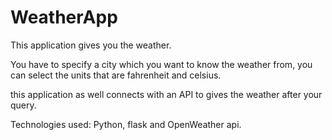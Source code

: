 # WeatherApp
This application gives you the weather.

You have to specify a city which you want to know the weather from, you can select the units that are fahrenheit and celsius.

this application as well connects with an API to gives the weather after your query.

Technologies used: Python, flask and OpenWeather api.
